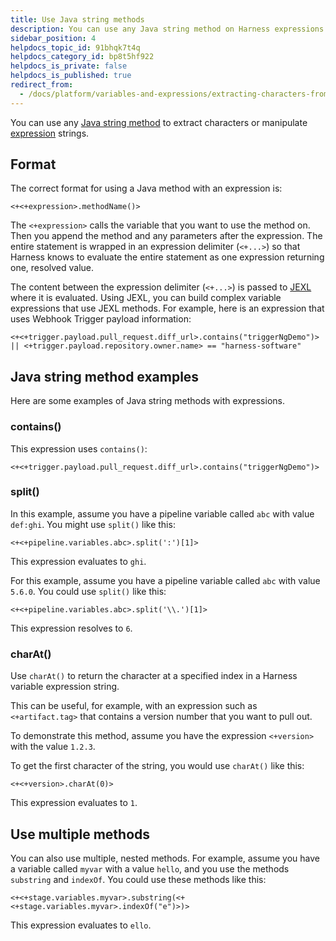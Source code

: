 ```yaml
---
title: Use Java string methods
description: You can use any Java string method on Harness expressions.
sidebar_position: 4
helpdocs_topic_id: 91bhqk7t4q
helpdocs_category_id: bp8t5hf922
helpdocs_is_private: false
helpdocs_is_published: true
redirect_from:
  - /docs/platform/variables-and-expressions/extracting-characters-from-harness-variable-expressions
---
```


You can use any [Java string method](https://docs.oracle.com/javase/8/docs/api/java/lang/String.html#method.summary) to extract characters or manipulate [expression](./harness-variables.md) strings.

## Format

The correct format for using a Java method with an expression is:

```
<+<+expression>.methodName()>
```

The `<+expression>` calls the variable that you want to use the method on. Then you append the method and any parameters after the expression. The entire statement is wrapped in an expression delimiter (`<+...>`) so that Harness knows to evaluate the entire statement as one expression returning one, resolved value.

The content between the expression delimiter (`<+...>`) is passed to [JEXL](http://commons.apache.org/proper/commons-jexl/) where it is evaluated. Using JEXL, you can build complex variable expressions that use JEXL methods. For example, here is an expression that uses Webhook Trigger payload information:

```
<+<+trigger.payload.pull_request.diff_url>.contains("triggerNgDemo")> || <+trigger.payload.repository.owner.name> == "harness-software"
```

## Java string method examples

Here are some examples of Java string methods with expressions.

### contains()

This expression uses `contains()`:

```
<+<+trigger.payload.pull_request.diff_url>.contains("triggerNgDemo")>
```

### split()

In this example, assume you have a pipeline variable called `abc` with value `def:ghi`. You might use `split()` like this:

```
<+<+pipeline.variables.abc>.split(':')[1]>
```

This expression evaluates to `ghi`.

For this example, assume you have a pipeline variable called `abc` with value `5.6.0`. You could use `split()` like this:

```
<+<+pipeline.variables.abc>.split('\\.')[1]>
```

This expression resolves to `6`.

### charAt()

Use `charAt()` to return the character at a specified index in a Harness variable expression string.

This can be useful, for example, with an expression such as `<+artifact.tag>` that contains a version number that you want to pull out.

To demonstrate this method, assume you have the expression `<+version>` with the value `1.2.3`.

To get the first character of the string, you would use `charAt()` like this:

```
<+<+version>.charAt(0)>
```

This expression evaluates to `1`.

## Use multiple methods

You can also use multiple, nested methods. For example, assume you have a variable called `myvar` with a value `hello`, and you use the methods `substring` and `indexOf`. You could use these methods like this:

```
<+<+stage.variables.myvar>.substring(<+<+stage.variables.myvar>.indexOf("e")>)>
```

This expression evaluates to `ello`.

